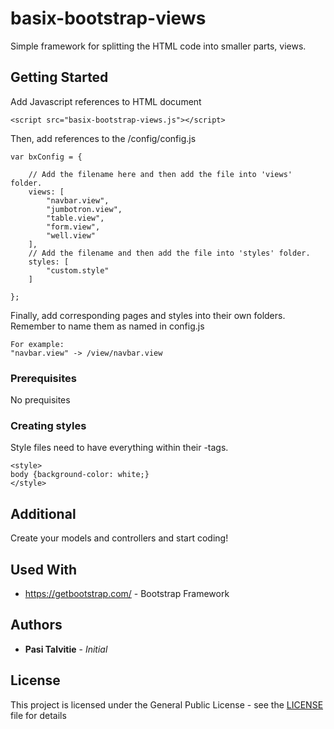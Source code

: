 # basix-bootstrap-views
Simple framework for splitting the HTML code into smaller parts, views.

## Getting Started

Add Javascript references to HTML document

```
<script src="basix-bootstrap-views.js"></script>

```

Then, add references to the /config/config.js

```
var bxConfig = {

	// Add the filename here and then add the file into 'views' folder.
	views: [
		"navbar.view",
		"jumbotron.view",
		"table.view",
		"form.view",
		"well.view"
	],
	// Add the filename and then add the file into 'styles' folder.
	styles: [
		"custom.style"
	]

};

```

Finally, add corresponding pages and styles into their own folders. Remember to name them as named in config.js

```
For example:
"navbar.view" -> /view/navbar.view

```

### Prerequisites

No prequisites

### Creating styles

Style files need to have everything within their <style></style> -tags.

```
<style>
body {background-color: white;}
</style>
```

## Additional

Create your models and controllers and start coding!

## Used With

* https://getbootstrap.com/ - Bootstrap Framework


## Authors

* **Pasi Talvitie** - *Initial*


## License

This project is licensed under the General Public License - see the [LICENSE](LICENSE) file for details

